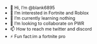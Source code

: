 - 👋 Hi, I’m @blank6895
- 👀 I’m interested in Fortnite and Roblox
- 🌱 I’m currently learning nothing
- 💞️ I’m looking to collaborate on PWR
- 📫 How to reach me twitter and discord
- ⚡ Fun fact:im a fortnite pro

<!---
blank6895/blank6895 is a ✨ special ✨ repository because its `README.md` (this file) appears on your GitHub profile.
You can click the Preview link to take a look at your changes.
--->
